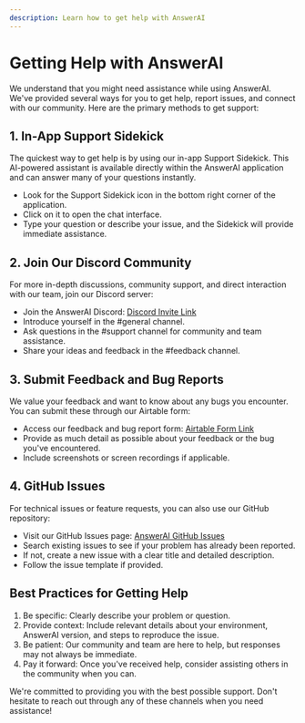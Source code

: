 ```yaml
---
description: Learn how to get help with AnswerAI
---
```


# Getting Help with AnswerAI

We understand that you might need assistance while using AnswerAI. We've provided several ways for you to get help, report issues, and connect with our community. Here are the primary methods to get support:

## 1. In-App Support Sidekick

The quickest way to get help is by using our in-app Support Sidekick. This AI-powered assistant is available directly within the AnswerAI application and can answer many of your questions instantly.

-   Look for the Support Sidekick icon in the bottom right corner of the application.
-   Click on it to open the chat interface.
-   Type your question or describe your issue, and the Sidekick will provide immediate assistance.

## 2. Join Our Discord Community

For more in-depth discussions, community support, and direct interaction with our team, join our Discord server:

-   Join the AnswerAI Discord: [Discord Invite Link](https://discord.gg/X54ywt8pzj) <!-- TODO: Add actual Discord invite link -->
-   Introduce yourself in the #general channel.
-   Ask questions in the #support channel for community and team assistance.
-   Share your ideas and feedback in the #feedback channel.

## 3. Submit Feedback and Bug Reports

We value your feedback and want to know about any bugs you encounter. You can submit these through our Airtable form:

-   Access our feedback and bug report form: [Airtable Form Link](https://airtable.com/appIQM0aGhytwZPAO/pagWTeVKuMvGPcK2F/form) <!-- TODO: Add actual Airtable form link -->
-   Provide as much detail as possible about your feedback or the bug you've encountered.
-   Include screenshots or screen recordings if applicable.

## 4. GitHub Issues

For technical issues or feature requests, you can also use our GitHub repository:

-   Visit our GitHub Issues page: [AnswerAI GitHub Issues](https://github.com/the-answerai/theanswer/) <!-- TODO: Add actual GitHub Issues link -->
-   Search existing issues to see if your problem has already been reported.
-   If not, create a new issue with a clear title and detailed description.
-   Follow the issue template if provided.

## Best Practices for Getting Help

1. Be specific: Clearly describe your problem or question.
2. Provide context: Include relevant details about your environment, AnswerAI version, and steps to reproduce the issue.
3. Be patient: Our community and team are here to help, but responses may not always be immediate.
4. Pay it forward: Once you've received help, consider assisting others in the community when you can.

We're committed to providing you with the best possible support. Don't hesitate to reach out through any of these channels when you need assistance!
